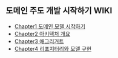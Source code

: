 ## 도메인 주도 개발 시작하기 WIKI

* [Chapter1 도메인 모델 시작하기](./Chapter1)
* [Chapter2 아키텍처 개요](./Chapter2)
* [Chapter3 애그리거트](./Chapter3)
* [Chapter4 리포지터리와 모델 구현](./Chapter4)
